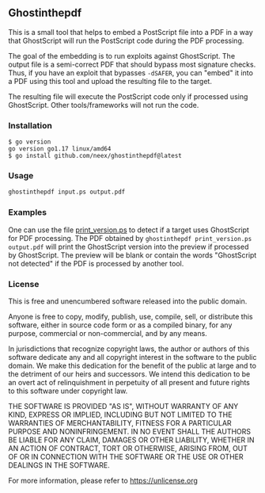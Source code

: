 ## Ghostinthepdf

This is a small tool that helps to embed a PostScript file into a PDF in a way that GhostScript will run the PostScript code during the PDF processing.

The goal of the embedding is to run exploits against GhostScript. The output file is a semi-correct PDF that should bypass most signature checks. Thus, if you have an exploit that bypasses `-dSAFER`, you can "embed" it into a PDF using this tool and upload the resulting file to the target.

The resulting file will execute the PostScript code only if processed using GhostScript. Other tools/frameworks will not run the code.

### Installation

```
$ go version
go version go1.17 linux/amd64
$ go install github.com/neex/ghostinthepdf@latest
```

### Usage

```bash
ghostinthepdf input.ps output.pdf
```

### Examples

One can use the file [print_version.ps](print_version.ps) to detect if a target uses GhostScript for PDF processing. The PDF obtained by `ghostinthepdf print_version.ps output.pdf` will print the GhostScript version into the preview if processed by GhostScript. The preview will be blank or contain the words "GhostScript not detected" if the PDF is processed by another tool.

### License

This is free and unencumbered software released into the public domain.

Anyone is free to copy, modify, publish, use, compile, sell, or distribute this software, either in source code form or as a compiled binary, for any purpose, commercial or non-commercial, and by any means.

In jurisdictions that recognize copyright laws, the author or authors of this software dedicate any and all copyright interest in the software to the public domain. We make this dedication for the benefit of the public at large and to the detriment of our heirs and successors. We intend this dedication to be an overt act of relinquishment in perpetuity of all present and future rights to this software under copyright law.

THE SOFTWARE IS PROVIDED "AS IS", WITHOUT WARRANTY OF ANY KIND, EXPRESS OR IMPLIED, INCLUDING BUT NOT LIMITED TO THE WARRANTIES OF MERCHANTABILITY, FITNESS FOR A PARTICULAR PURPOSE AND NONINFRINGEMENT. IN NO EVENT SHALL THE AUTHORS BE LIABLE FOR ANY CLAIM, DAMAGES OR OTHER LIABILITY, WHETHER IN AN ACTION OF CONTRACT, TORT OR OTHERWISE, ARISING FROM, OUT OF OR IN CONNECTION WITH THE SOFTWARE OR THE USE OR OTHER DEALINGS IN THE SOFTWARE.

For more information, please refer to https://unlicense.org
